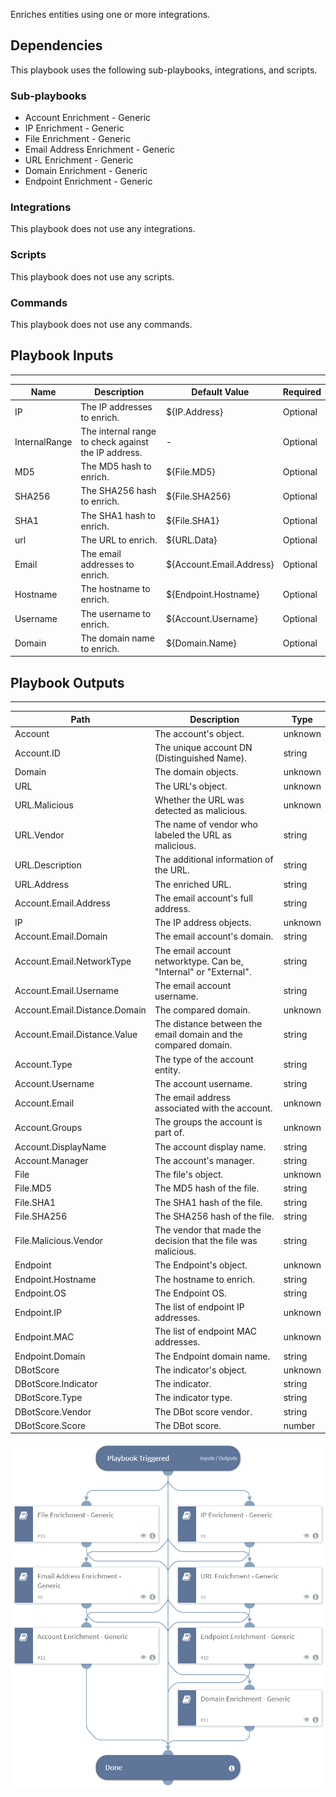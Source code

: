 Enriches entities using one or more integrations.

## Dependencies
This playbook uses the following sub-playbooks, integrations, and scripts.

### Sub-playbooks
* Account Enrichment - Generic
* IP Enrichment - Generic
* File Enrichment - Generic
* Email Address Enrichment - Generic
* URL Enrichment - Generic
* Domain Enrichment - Generic
* Endpoint Enrichment - Generic

### Integrations
This playbook does not use any integrations.

### Scripts
This playbook does not use any scripts.

### Commands
This playbook does not use any commands.

## Playbook Inputs
---

| **Name** | **Description** | **Default Value** | **Required** |
| --- | --- | --- | --- | 
| IP | The IP addresses to enrich. | ${IP.Address} | Optional |
| InternalRange | The internal range to check against the IP address. | - | Optional |
| MD5 | The MD5 hash to enrich. | ${File.MD5} | Optional |
| SHA256 | The SHA256 hash to enrich. | ${File.SHA256} | Optional |
| SHA1 | The SHA1 hash to enrich. | ${File.SHA1} | Optional |
| url | The URL to enrich. | ${URL.Data} | Optional |
| Email | The email addresses to enrich. | ${Account.Email.Address} | Optional |
| Hostname | The hostname to enrich. | ${Endpoint.Hostname} | Optional |
| Username | The username to enrich. | ${Account.Username} | Optional |
| Domain | The domain name to enrich. | ${Domain.Name} | Optional |

## Playbook Outputs
---

| **Path** | **Description** | **Type** |
| --- | --- | --- |
| Account | The account's object. | unknown |
| Account.ID | The unique account DN (Distinguished Name). | string |
| Domain | The domain objects. | unknown |
| URL | The URL's object. | unknown |
| URL.Malicious | Whether the URL was detected as malicious. | unknown |
| URL.Vendor | The name of vendor who labeled the URL as malicious. | string |
| URL.Description | The additional information of the URL. | string |
| URL.Address | The enriched URL. | string |
| Account.Email.Address | The email account's full address. | string |
| IP | The IP address objects. | unknown |
| Account.Email.Domain | The email account's domain. | string |
| Account.Email.NetworkType | The email account networktype. Can be, "Internal" or "External". | string |
| Account.Email.Username | The email account username. | string |
| Account.Email.Distance.Domain | The compared domain. | unknown |
| Account.Email.Distance.Value | The distance between the email domain and the compared domain.  | string |
| Account.Type | The type of the account entity. | string |
| Account.Username | The account username. | string |
| Account.Email | The email address associated with the account. | unknown |
| Account.Groups | The groups the account is part of. | unknown |
| Account.DisplayName | The account display name. | string |
| Account.Manager | The account's manager. | string |
| File | The file's object. | unknown |
| File.MD5 | The MD5 hash of the file. | string |
| File.SHA1 | The SHA1 hash of the file. | string |
| File.SHA256 | The SHA256 hash of the file. | string |
| File.Malicious.Vendor | The vendor that made the decision that the file was malicious. | string |
| Endpoint | The Endpoint's object. | unknown |
| Endpoint.Hostname | The hostname to enrich. | string |
| Endpoint.OS | The Endpoint OS. | string |
| Endpoint.IP | The list of endpoint IP addresses. | unknown |
| Endpoint.MAC | The list of endpoint MAC addresses. | unknown |
| Endpoint.Domain | The Endpoint domain name. | string |
| DBotScore | The indicator's object. | unknown |
| DBotScore.Indicator | The indicator. | string |
| DBotScore.Type | The indicator type. | string |
| DBotScore.Vendor | The DBot score vendor. | string |
| DBotScore.Score | The DBot score. | number |

![Entity_Enrichment_Generic](https://raw.githubusercontent.com/demisto/content/1bdd5229392bd86f0cc58265a24df23ee3f7e662/docs/images/playbooks/Entity_Enrichment_Generic.png)
